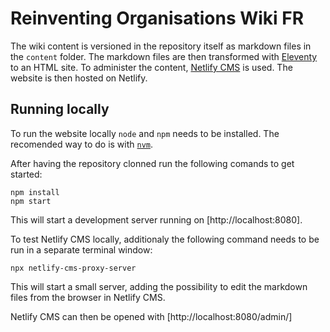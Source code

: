 # Reinventing Organisations Wiki FR 

The wiki content is versioned in the repository itself as markdown files in the `content` folder.
The markdown files are then transformed with [Eleventy](https://www.11ty.dev/) to an HTML site.
To administer the content, [Netlify CMS](https://www.netlifycms.org/) is used.
The website is then hosted on Netlify.

## Running locally

To run the website locally `node` and `npm` needs to be installed.
The recomended way to do is with [`nvm`](https://github.com/nvm-sh/nvm).

After having the repository clonned run the following comands to get started:

```
npm install
npm start
```

This will start a development server running on [http://localhost:8080].

To test Netlify CMS locally, additionaly the following command needs to be run in a separate terminal window:

```
npx netlify-cms-proxy-server
```

This will start a small server, adding the possibility to edit the markdown files from the browser in Netlify CMS.

Netlify CMS can then be opened with [http://localhost:8080/admin/]
